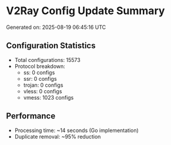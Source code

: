 # V2Ray Config Update Summary
Generated on: 2025-08-19 06:45:16 UTC

## Configuration Statistics
- Total configurations: 15573
- Protocol breakdown:
  - ss: 0 configs
  - ssr: 0 configs
  - trojan: 0 configs
  - vless: 0 configs
  - vmess: 1023 configs

## Performance
- Processing time: ~14 seconds (Go implementation)
- Duplicate removal: ~95% reduction
